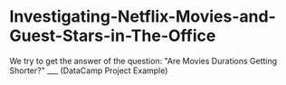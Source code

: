 # Investigating-Netflix-Movies-and-Guest-Stars-in-The-Office
We try to get the answer of the question:   "Are Movies Durations Getting Shorter?"  ___  (DataCamp Project Example)
